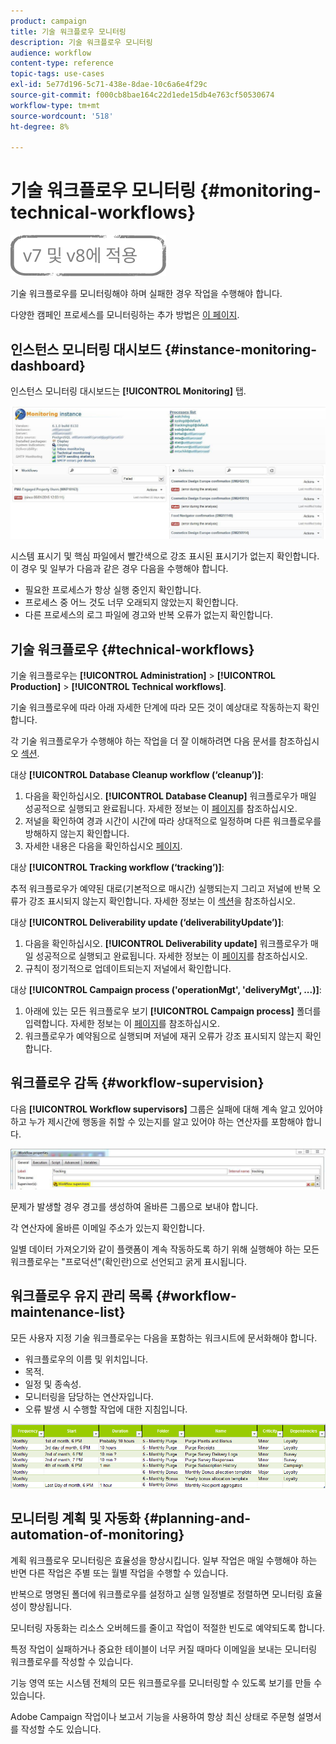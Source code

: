 ```yaml
---
product: campaign
title: 기술 워크플로우 모니터링
description: 기술 워크플로우 모니터링
audience: workflow
content-type: reference
topic-tags: use-cases
exl-id: 5e77d196-5c71-438e-8dae-10c6a6e4f29c
source-git-commit: f000cb8bae164c22d1ede15db4e763cf50530674
workflow-type: tm+mt
source-wordcount: '518'
ht-degree: 8%

---
```


# 기술 워크플로우 모니터링 {#monitoring-technical-workflows}

![](../../assets/common.svg)

기술 워크플로우를 모니터링해야 하며 실패한 경우 작업을 수행해야 합니다.

다양한 캠페인 프로세스를 모니터링하는 추가 방법은 [이 페이지](../../production/using/monitoring-guidelines.md).

## 인스턴스 모니터링 대시보드 {#instance-monitoring-dashboard}

인스턴스 모니터링 대시보드는 **[!UICONTROL Monitoring]** 탭.

![](assets/monitoring_technical_workflows1.png)

시스템 표시기 및 핵심 파일에서 빨간색으로 강조 표시된 표시기가 없는지 확인합니다. 이 경우 및 일부가 다음과 같은 경우 다음을 수행해야 합니다.

* 필요한 프로세스가 항상 실행 중인지 확인합니다.
* 프로세스 중 어느 것도 너무 오래되지 않았는지 확인합니다.
* 다른 프로세스의 로그 파일에 경고와 반복 오류가 없는지 확인합니다.

## 기술 워크플로우 {#technical-workflows}

기술 워크플로우는 **[!UICONTROL Administration]** > **[!UICONTROL Production]** > **[!UICONTROL Technical workflows]**.

기술 워크플로우에 따라 아래 자세한 단계에 따라 모든 것이 예상대로 작동하는지 확인합니다.

각 기술 워크플로우가 수행해야 하는 작업을 더 잘 이해하려면 다음 문서를 참조하십시오 [섹션](about-technical-workflows.md).

대상 **[!UICONTROL Database Cleanup workflow (‘cleanup’)]**:

1. 다음을 확인하십시오. **[!UICONTROL Database Cleanup]** 워크플로우가 매일 성공적으로 실행되고 완료됩니다. 자세한 정보는 이 [페이지](delivery.md)를 참조하십시오.
1. 저널을 확인하여 경과 시간이 시간에 따라 상대적으로 일정하며 다른 워크플로우를 방해하지 않는지 확인합니다.
1. 자세한 내용은 다음을 확인하십시오 [페이지](../../production/using/database-cleanup-workflow.md).

대상 **[!UICONTROL Tracking workflow (‘tracking’)]**:

추적 워크플로우가 예약된 대로(기본적으로 매시간) 실행되는지 그리고 저널에 반복 오류가 강조 표시되지 않는지 확인합니다. 자세한 정보는 이 [섹션](delivery.md)을 참조하십시오.

대상 **[!UICONTROL Deliverability update (‘deliverabilityUpdate’)]**:

1. 다음을 확인하십시오. **[!UICONTROL Deliverability update]** 워크플로우가 매일 성공적으로 실행되고 완료됩니다. 자세한 정보는 이 [페이지](delivery.md)를 참조하십시오.
1. 규칙이 정기적으로 업데이트되는지 저널에서 확인합니다.

대상 **[!UICONTROL Campaign process ('operationMgt', 'deliveryMgt', ...)]**:

1. 아래에 있는 모든 워크플로우 보기 **[!UICONTROL Campaign process]** 폴더를 입력합니다. 자세한 정보는 이 [페이지](about-technical-workflows.md)를 참조하십시오.
1. 워크플로우가 예약됨으로 실행되며 저널에 재귀 오류가 강조 표시되지 않는지 확인합니다.

## 워크플로우 감독 {#workflow-supervision}

다음 **[!UICONTROL Workflow supervisors]** 그룹은 실패에 대해 계속 알고 있어야 하고 누가 제시간에 행동을 취할 수 있는지를 알고 있어야 하는 연산자를 포함해야 합니다.

![](assets/monitoring_technical_workflows3.png)

문제가 발생할 경우 경고를 생성하여 올바른 그룹으로 보내야 합니다.

각 연산자에 올바른 이메일 주소가 있는지 확인합니다.

일별 데이터 가져오기와 같이 플랫폼이 계속 작동하도록 하기 위해 실행해야 하는 모든 워크플로우는 &quot;프로덕션&quot;(확인란)으로 선언되고 굵게 표시됩니다.

## 워크플로우 유지 관리 목록 {#workflow-maintenance-list}

모든 사용자 지정 기술 워크플로우는 다음을 포함하는 워크시트에 문서화해야 합니다.

* 워크플로우의 이름 및 위치입니다.
* 목적.
* 일정 및 종속성.
* 모니터링을 담당하는 연산자입니다.
* 오류 발생 시 수행할 작업에 대한 지침입니다.

![](assets/monitoring_technical_workflows4.png)

## 모니터링 계획 및 자동화 {#planning-and-automation-of-monitoring}

계획 워크플로우 모니터링은 효율성을 향상시킵니다. 일부 작업은 매일 수행해야 하는 반면 다른 작업은 주별 또는 월별 작업을 수행할 수 있습니다.

반복으로 명명된 폴더에 워크플로우를 설정하고 실행 일정별로 정렬하면 모니터링 효율성이 향상됩니다.

모니터링 자동화는 리소스 오버헤드를 줄이고 작업이 적절한 빈도로 예약되도록 합니다.

특정 작업이 실패하거나 중요한 테이블이 너무 커질 때마다 이메일을 보내는 모니터링 워크플로우를 작성할 수 있습니다.

기능 영역 또는 시스템 전체의 모든 워크플로우를 모니터링할 수 있도록 보기를 만들 수 있습니다.

Adobe Campaign 작업이나 보고서 기능을 사용하여 항상 최신 상태로 주문형 설명서를 작성할 수도 있습니다.
